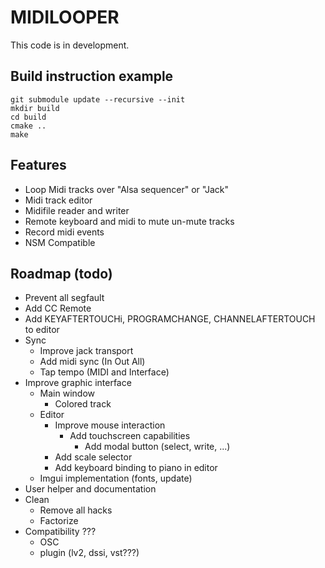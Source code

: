 # MIDILOOPER

This code is in development.

## Build instruction example

    git submodule update --recursive --init
    mkdir build
    cd build
    cmake ..
    make

## Features

* Loop Midi tracks over "Alsa sequencer" or "Jack"
* Midi track editor
* Midifile reader and writer
* Remote keyboard and midi to mute un-mute tracks
* Record midi events
* NSM Compatible

## Roadmap (todo)

* Prevent all segfault
* Add CC Remote
* Add KEYAFTERTOUCHi, PROGRAMCHANGE, CHANNELAFTERTOUCH to editor
* Sync
  * Improve jack transport
  * Add midi sync (In Out All)
  * Tap tempo (MIDI and Interface)
* Improve graphic interface
  * Main window
    * Colored track
  * Editor
    * Improve mouse interaction
      * Add touchscreen capabilities
        * Add modal button (select, write, ...)
    * Add scale selector
    * Add keyboard binding to piano in editor
  * Imgui implementation (fonts, update)
* User helper and documentation
* Clean
  * Remove all hacks
  * Factorize
* Compatibility ???
  * OSC
  * plugin (lv2, dssi, vst???)
